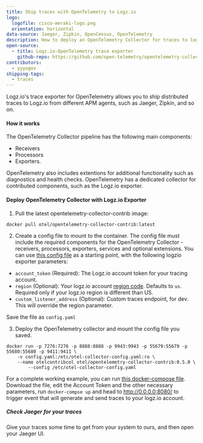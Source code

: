 ```yaml
---
title: Ship traces with OpenTelemetry to Logz.io
logo:
  logofile: cisco-meraki-logo.png
  orientation: horizontal
data-source: Jaeger, Zipkin, OpenCensus, OpenTelemetry
description: How to deploy an OpenTelemetry Collector for traces to logz.io
open-source:
  - title: Logz.io-OpenTelemetry trace exporter
    github-repo: https://github.com/open-telemetry/opentelemetry-collector-contrib
contributors:
  - yyyogev
shipping-tags:
  - traces
---
```


Logz.io's trace exporter for OpenTelemetry allows you to ship distributed traces to Logz.io from different APM agents, such as Jaeger, Zipkin, and so on.


#### How it works

The OpenTelemetry Collector pipeline has the following main components: 
* Receivers
* Processors 
* Exporters. 

OpenTelemetry also includes extentions for additional functionality such as diagnostics and health checks. OpenTelemetry has a dedicated collector for contributed components, such as the Logz.io exporter.

#### Deploy OpenTelemetry Collector with Logz.io Exporter

1. Pull the latest opentelemetry-collector-contrib image:
```
docker pull otel/opentelemetry-collector-contrib:latest
```

2. Create a config file to mount to the container. The config file must include the required components for the OpenTelemetry Collector - receivers, processors, exporters, services and optional extensions.
You can use [this config file](https://github.com/open-telemetry/opentelemetry-collector-contrib/exporter/logzioexporter/example/config.yaml) as a starting point, with the following logzio exporter parameters:

* `account_token` (Required): The Logz.io account token for your tracing account.
* `region` (Optional): Your logz.io account [region code](https://docs.logz.io/user-guide/accounts/account-region.html#available-regions). Defaults to `us`. Required only if your logz.io region is different than US.
* `custom_listener_address` (Optional): Custom traces endpoint, for dev. This will override the region parameter.

Save the file as `config.yaml`

3. Deploy the OpenTelemetry collector and mount the config file you saved.

```
docker run -p 7276:7276 -p 8888:8888 -p 9943:9943 -p 55679:55679 -p 55680:55680 -p 9411:9411 \
    -v config.yaml:/etc/otel-collector-config.yaml:ro \
    --name otelcontribcol otel/opentelemetry-collector-contrib:0.5.0 \
        --config /etc/otel-collector-config.yaml
```

For a complete working example, you can run [this docker-compose file](https://docs.logz.io/shipping-config-samples/docker-compose.yaml). Download the file, edit the Account Token and the other necessary parameters, run `docker-compse up` and head to http://0.0.0.0:8080/ to trigger event that will generate and send traces to your logz.io account.

##### Check Jaeger for your traces

Give your traces some time to get from your system to ours,
and then open your Jaeger UI.
